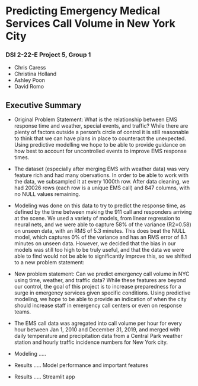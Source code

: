 # Predicting Emergency Medical Services Call Volume in New York City

### DSI 2-22-E Project 5, Group 1
* Chris Caress
* Christina Holland
* Ashley Poon
* David Romo

## Executive Summary  

* Original Problem Statement: What is the relationship between EMS response time and weather, special events, and traffic?  While there are plenty of factors outside a person’s circle of control it is still reasonable to think that we can have plans in place to counteract the unexpected.  Using predictive modelling we hope to be able to provide guidance on how best to account for uncontrolled events to improve EMS response times.  

* The dataset (especially after merging EMS with weather data) was very feature rich and had many obervations. In order to be able to work with the data, we subsampled it at every 1000th row. After data cleaning, we had 20026 rows (each row is a unique EMS call) and 847 columns, with no NULL values remaining.
 
* Modeling was done on this data to try to predict the response time, as defined by the time between making the 911 call and responders arriving at the scene. We used a variety of models, from linear regression to neural nets, and we were able to capture 58% of the variance (R2=0.58) on unseen data, with an RMS of 5.3 minutes. This does beat the NULL model, which captures 0% of the variance and has an RMS error of 8.1 minutes on unseen data. However, we decided that the bias in our models was still too high to be truly useful, and that the data we were able to find would not be able to significantly improve this, so we shifted to a new problem statement:

* New problem statement: Can we predict emergency call volume in NYC using time, weather, and traffic data? While these features are beyond our control, the goal of this project is to increase preparedness for a surge in emergency services given specific conditions. Using predictive modeling, we hope to be able to provide an indication of when the city should increase staff in emergency call centers or even on response teams.

* The EMS call data was agregated into call volume per hour for every hour between Jan 1, 2010 and December 31, 2019, and merged with daily temperature and precipitation data from a Central Park weather station and hourly traffic incidence numbers for New York city.

* Modeling .....

* Results ..... Model performance and important features

* Results ..... Streamlit app
